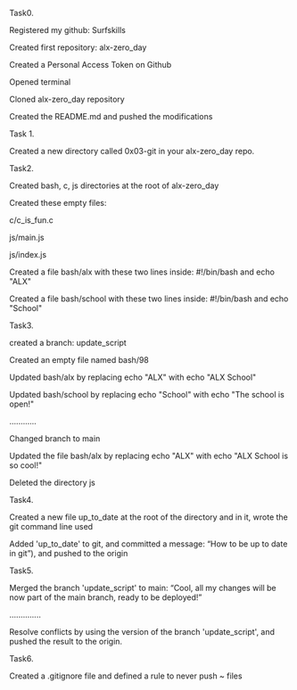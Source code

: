 Task0.

Registered my github: Surfskills

Created first repository: alx-zero_day

Created a Personal Access Token on Github

Opened terminal

Cloned alx-zero_day repository

Created the README.md and pushed the modifications

Task 1.

Created a new directory called 0x03-git in your alx-zero_day repo.

Task2.

Created bash, c, js directories at the root of alx-zero_day

Created these empty files:

c/c_is_fun.c

js/main.js

js/index.js

Created a file bash/alx with these two lines inside: #!/bin/bash and echo "ALX"

Created a file bash/school with these two lines inside: #!/bin/bash and echo "School"

Task3.

created a branch: update_script

Created an empty file named bash/98

Updated bash/alx by replacing echo "ALX" with echo "ALX School"

Updated bash/school by replacing echo "School" with echo "The school is open!"

............

Changed branch to main

Updated the file bash/alx by replacing echo "ALX" with echo "ALX School is so cool!"

Deleted the directory js

Task4.

Created a new file up_to_date at the root of the directory and in it, wrote the git command line used

Added 'up_to_date' to git, and committed a message: “How to be up to date in git”), and pushed to the origin

Task5.

Merged the branch 'update_script' to main: “Cool, all my changes will be now part of the main branch, ready to be deployed!”

..............

Resolve conflicts by using the version of the branch 'update_script', and pushed the result to the origin.

Task6.

Created a .gitignore file and defined a rule to never push ~ files
